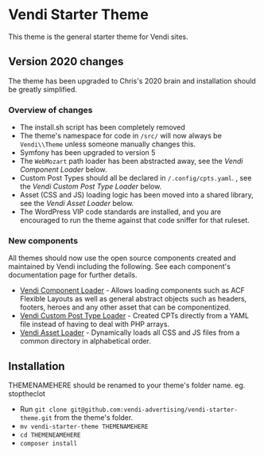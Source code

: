 # Vendi Starter Theme
This theme is the general starter theme for Vendi sites.

## Version 2020 changes
The theme has been upgraded to Chris's 2020 brain and installation should be greatly simplified.

### Overview of changes
  * The install.sh script has been completely removed
  * The theme's namespace for code in `/src/` will now always be `Vendi\\Theme` unless someone manually changes
    this.
  * Symfony has been upgraded to version 5
  * The `WebMozart` path loader has been abstracted away, see the _Vendi Component Loader_ below.
  * Custom Post Types should all be declared in `/.config/cpts.yaml`. , see the _Vendi Custom Post Type Loader_ below.
  * Asset (CSS and JS) loading logic has been moved into a shared library, see the _Vendi Asset Loader_ below.
  * The WordPress VIP code standards are installed, and you are encouraged to run the theme against that code
    sniffer for that ruleset.

### New components
All themes should now use the open source components created and maintained by Vendi including the following. See
each component's documentation page for further details.
  * [Vendi Component Loader](https://github.com/vendi-advertising/vendi-component-loader) - Allows loading
    components such as ACF Flexible Layouts as well as general abstract objects such as headers, footers, heroes
    and any other asset that can be componentized.
  * [Vendi Custom Post Type Loader](https://github.com/vendi-advertising/vendi-cpt-from-yaml) - Created CPTs directly
    from a YAML file instead of having to deal with PHP arrays.
  * [Vendi Asset Loader](https://github.com/vendi-advertising/vendi-asset-loader) - Dynamically loads all CSS and JS
    files from a common directory in alphabetical order.

## Installation
THEMENAMEHERE should be renamed to your theme's folder name. eg. stoptheclot
 * Run `git clone git@github.com:vendi-advertising/vendi-starter-theme.git` from the theme's folder.
 * `mv vendi-starter-theme THEMENAMEHERE`
 * `cd THEMENEAMEHERE`
 * `composer install`
